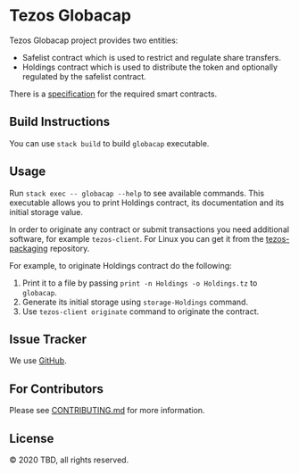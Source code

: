 <!--
 - SPDX-FileCopyrightText: 2020 TBD
 -
 - SPDX-License-Identifier: LicenseRef-Proprietary
 -->

# Tezos Globacap

Tezos Globacap project provides two entities:
* Safelist contract which is used to restrict and regulate share transfers.
* Holdings contract which is used to distribute the token and optionally regulated by the
  safelist contract.

There is a [specification](/docs/specification.md) for the required smart contracts.

## Build Instructions

You can use `stack build` to build `globacap` executable.

## Usage

Run `stack exec -- globacap --help` to see available commands.
This executable allows you to print Holdings contract, its documentation and
its initial storage value.

In order to originate any contract or submit transactions you need additional software, for example `tezos-client`.
For Linux you can get it from the [tezos-packaging](https://github.com/serokell/tezos-packaging) repository.

For example, to originate Holdings contract do the following:
1. Print it to a file by passing `print -n Holdings -o Holdings.tz` to `globacap`.
2. Generate its initial storage using `storage-Holdings` command.
3. Use `tezos-client originate` command to originate the contract.

## Issue Tracker

We use [GitHub](https://github.com/serokell/tezos-globacap/issues).

## For Contributors

Please see [CONTRIBUTING.md](.github/CONTRIBUTING.md) for more information.

## License

© 2020 TBD, all rights reserved.
